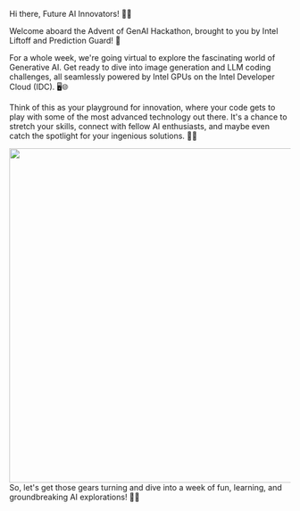 Hi there, Future AI Innovators! 👋🚀


Welcome aboard the Advent of GenAI Hackathon, brought to you by Intel Liftoff and Prediction Guard! 🎉

For a whole week, we're going virtual to explore the fascinating world of Generative AI. Get ready to dive into image generation and LLM coding challenges, all seamlessly powered by Intel GPUs on the Intel Developer Cloud (IDC). 🖥️🌐

Think of this as your playground for innovation, where your code gets to play with some of the most advanced technology out there. It's a chance to stretch your skills, connect with fellow AI enthusiasts, and maybe even catch the spotlight for your ingenious solutions. 🤖🌈

<div align=center>
<img src="https://github.com/adventofgenai/.github/assets/786476/dc32e461-3e55-48bc-94b7-ccc1848f88ce/" width=600>
</div>
So, let's get those gears turning and dive into a week of fun, learning, and groundbreaking AI explorations! 🚀🧩


